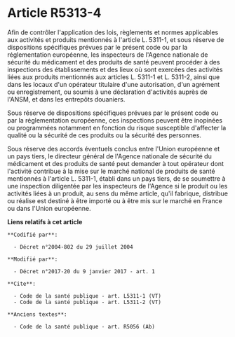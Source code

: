# Article R5313-4

Afin de contrôler l'application des lois, règlements et normes applicables aux activités et produits mentionnés à l'article
L. 5311-1, et sous réserve de dispositions spécifiques prévues par le présent code ou par la réglementation européenne, les
inspecteurs de l'Agence nationale de sécurité du médicament et des produits de santé peuvent procéder à des inspections des
établissements et des lieux où sont exercées des activités liées aux produits mentionnés aux articles L. 5311-1 et L. 5311-2,
ainsi que dans les locaux d'un opérateur titulaire d'une autorisation, d'un agrément ou enregistrement, ou soumis à une
déclaration d'activités auprès de l'ANSM, et dans les entrepôts douaniers. 

Sous réserve de dispositions spécifiques prévues par le présent code ou par la réglementation européenne, ces inspections
peuvent être inopinées ou programmées notamment en fonction du risque susceptible d'affecter la qualité ou la sécurité de ces
produits ou la sécurité des personnes. 

Sous réserve des accords éventuels conclus entre l'Union européenne et un pays tiers, le directeur général de l'Agence
nationale de sécurité du médicament et des produits de santé peut demander à tout opérateur dont l'activité contribue à la
mise sur le marché national de produits de santé mentionnés à l'article L. 5311-1, établi dans un pays tiers, de se soumettre
à une inspection diligentée par les inspecteurs de l'Agence si le produit ou les activités liées à un produit, au sens du
même article, qu'il fabrique, distribue ou réalise est destiné à être importé ou à être mis sur le marché en France ou dans
l'Union européenne.

**Liens relatifs à cet article**

	**Codifié par**:

	  - Décret n°2004-802 du 29 juillet 2004

	**Modifié par**:

	  - Décret n°2017-20 du 9 janvier 2017 - art. 1

	**Cite**:

	  - Code de la santé publique - art. L5311-1 (VT)
	  - Code de la santé publique - art. L5311-2 (VT)

	**Anciens textes**:

	  - Code de la santé publique - art. R5056 (Ab)
